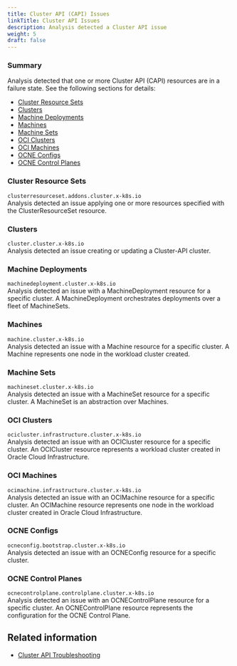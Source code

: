 ```yaml
---
title: Cluster API (CAPI) Issues
linkTitle: Cluster API Issues
description: Analysis detected a Cluster API issue
weight: 5
draft: false
---
```


### Summary
Analysis detected that one or more Cluster API (CAPI) resources are in a failure state. See the following sections for details:

- [Cluster Resource Sets](#cluster-resource-sets)
- [Clusters](#clusters)
- [Machine Deployments](#machine-deployments)
- [Machines](#machines)
- [Machine Sets](#machine-sets)
- [OCI Clusters](#oci-clusters)
- [OCI Machines](#oci-machines)
- [OCNE Configs](#ocne-configs)
- [OCNE Control Planes](#ocne-control-planes)

### Cluster Resource Sets
`clusterresourceset.addons.cluster.x-k8s.io`
<br>
Analysis detected an issue applying one or more resources specified with the ClusterResourceSet resource.

### Clusters
`cluster.cluster.x-k8s.io`
<br>
Analysis detected an issue creating or updating a Cluster-API cluster.

### Machine Deployments
`machinedeployment.cluster.x-k8s.io`
<br>
Analysis detected an issue with a MachineDeployment resource for a specific cluster. A MachineDeployment orchestrates
deployments over a fleet of MachineSets.

### Machines
`machine.cluster.x-k8s.io`
<br>
Analysis detected an issue with a Machine resource for a specific cluster.  A Machine represents one node in the
workload cluster created.

### Machine Sets
`machineset.cluster.x-k8s.io`
<br>
Analysis detected an issue with a MachineSet resource for a specific cluster.  A MachineSet is an
abstraction over Machines.

### OCI Clusters
`ocicluster.infrastructure.cluster.x-k8s.io`
<br>
Analysis detected an issue with an OCICluster resource for a specific cluster.  An OCICluster resource represents
a workload cluster created in Oracle Cloud Infrastructure.

### OCI Machines
`ocimachine.infrastructure.cluster.x-k8s.io`
<br>
Analysis detected an issue with an OCIMachine resource for a specific cluster.  An OCIMachine resource represents one
node in the workload cluster created in Oracle Cloud Infrastructure.

### OCNE Configs
`ocneconfig.bootstrap.cluster.x-k8s.io`
<br>
Analysis detected an issue with an OCNEConfig resource for a specific cluster.

### OCNE Control Planes
`ocnecontrolplane.controlplane.cluster.x-k8s.io`
<br>
Analysis detected an issue with an OCNEControlPlane resource for a specific cluster.  An OCNEControlPlane resource
represents the configuration for the OCNE Control Plane.

## Related information
* [Cluster API Troubleshooting](../../../troubleshooting-clusterapi)
